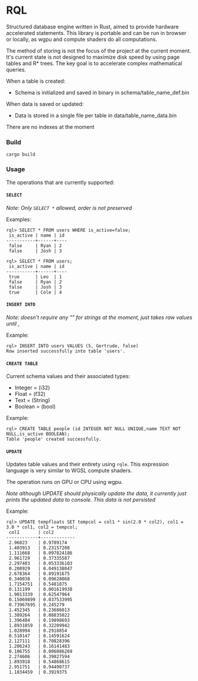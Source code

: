 # RQL

Structured database engine written in Rust, aimed to provide hardware accelerated statements. This library is
portable and can be run in browser or locally, as wgpu and compute shaders do all computations.

The method of storing is not the focus of the project at the current moment. It's current state is not designed to maximize
disk speed by using page tables and R* trees. The key goal is to accelerate complex mathematical queries.

When a table is created:
- Schema is initialized and saved in binary in schema/table_name_def.bin

When data is saved or updated:
- Data is stored in a single file per table in data/table_name_data.bin

There are no indexes at the moment

### Build

`cargo build`

### Usage

The operations that are currently supported:

#### `SELECT`

_Note: Only `SELECT *` allowed, order is not preserved_

Examples: 
```
rql> SELECT * FROM users WHERE is_active=false;
 is_active | name | id 
-----------+------+----
 false     | Ryan | 2 
 false     | Josh | 3 
```

```
rql> SELECT * FROM users;
 is_active | name | id 
-----------+------+----
 true      | Leo  | 1 
 false     | Ryan | 2 
 false     | Josh | 3 
 true      | Cole | 4 
```

#### `INSERT INTO`

_Note: doesn't require any "" for strings at the moment, just takes raw values until ,_

Example:

```
rql> INSERT INTO users VALUES (5, Gertrude, false) 
Row inserted successfully into table 'users'.
```

#### `CREATE TABLE`

Current schema values and their associated types:

- Integer = (i32)
- Float = (f32)
- Text = (String)
- Boolean = (bool)

Example:

```
rql> CREATE TABLE people (id INTEGER NOT NULL UNIQUE,name TEXT NOT NULL,is_active BOOLEAN);    
Table 'people' created successfully.
```

#### `UPDATE`

Updates table values and their entirety using `rqle`. This expression language is very similar to WGSL compute shaders.

The operation runs on GPU or CPU using wgpu.

_Note although UPDATE should physically update the data, it currently just prints the updated data to console. This data is not persisted_

Example:

```
rql> UPDATE tempfloats SET tempcol = col1 * sin(2.0 * col2), col1 = 3.0 * col1, col2 = tempcol;
 col1       | col2 
------------+-------------
 2.96823    | 0.9789174 
 1.403913   | 0.23157208 
 1.111668   | 0.097824186 
 2.961729   | 0.37335587 
 2.297403   | 0.053336103 
 0.208929   | 0.049138047 
 2.678364   | 0.89191675 
 0.340038   | 0.09628068 
 1.7154751  | 0.5481875 
 0.131199   | 0.001619938 
 1.9013339  | 0.62547964 
 0.15069899 | 0.037533995 
 0.73967695 | 0.245279 
 1.452345   | 0.23686013 
 1.389264   | 0.08835022 
 1.396404   | 0.19898693 
 1.8931859  | 0.32209942 
 1.028994   | 0.2918854 
 0.510147   | 0.14591624 
 2.127111   | 0.70828396 
 1.206243   | 0.16141483 
 0.106755   | 0.006086269 
 2.274606   | 0.39827594 
 1.893918   | 0.54868615 
 2.951751   | 0.94490737 
 1.1834459  | 0.3919375 
```


